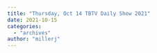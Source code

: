 ```yaml
---
title: "Thursday, Oct 14 TBTV Daily Show 2021"
date: 2021-10-15
categories: 
  - "archives"
author: "millerj"
---
```



